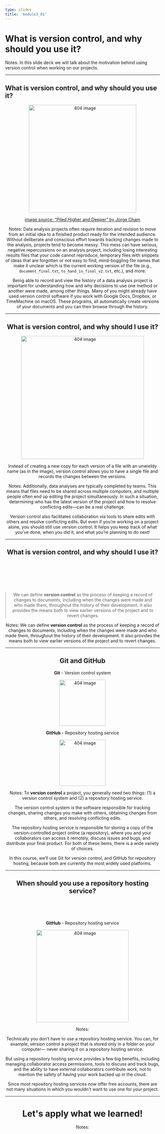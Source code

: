 ```yaml
---
type: slides
title: 'module3_01'
---
```


<style>
blockquote {
    margin: 0;
    padding: 0 1em;
    color: #57606;
    border-left: .25em solid #d0d7de;
}
</style>

# What is version control, and why should you use it?

Notes:
In this slide deck we will talk about the motivation behind using version control
when working on our projects.

---

## What is version control, and why should you use it?

<center>

<img src='/module3/vc-final-comic.png' width="350px" alt="404 image"/>

<center/>

<a href="http://www.phdcomics.com">image source: “Piled Higher and Deeper” by Jorge Cham</a>  

Notes:
Data analysis projects often require iteration and revision 
to move from an initial idea to a finished product ready for the intended audience.
Without deliberate and conscious effort towards tracking changes made to the analysis,
projects tend to become messy. 
This mess can have serious, negative repercussions on an analysis project,
including losing interesting results files that your code cannot reproduce, 
temporary files with snippets of ideas that are forgotten or not easy to find,
mind-boggling file names that make it unclear which is the current working version of the file 
(e.g., `document_final.txt`, `to_hand_in_final_v2.txt`, etc.), and more.

Being able to record and view the history of a data analysis project is important
for understanding how and why decisions to use one method or another were made,
among other things.
Many of you might already have used version control software
if you work with Google Docs, Dropbox, or TimeMachine on macOS. 
These programs, all automatically create versions of your documents
and you can then browse through the history.


---

## What is version control, and why should I use it?



<center>

<img src='/module3/vc-files.png' width="400px" alt="404 image"/>


</center>

Instead of creating a new copy for each version of a file
with an unwieldy name (as in the image), 
version control allows you to have a single file 
and records the changes between the versions.

Notes:
Additionally, data analyses are typically completed by teams.
This means that files need to be shared across multiple computers,
and multiple people often end up editing the project simultaneously.
In such a situation,
determining who has the latest version of the project
and how to resolve conflicting edits—can be a real challenge.

Version control also facilitates collaboration via tools
to share edits with others and resolve conflicting edits.
But even if you’re working on a project alone,
you should still use version control.
It helps you keep track of what you’ve done,
when you did it, and what you’re planning to do next!

---

## What is version control, and why should I use it?

<br>
<br>
<br>
<br>
<br>

> We can define <b>version control</b> as the process of keeping a record of changes to documents, including when the changes were made and who made them, throughout the history of their development. It also provides the means both to view earlier versions of the project and to revert changes.

Notes:
We can define **version control** as the process
of keeping a record of changes to documents,
including when the changes were made and who made them,
throughout the history of their development.
It also provides the means both to view 
earlier versions of the project and to revert changes. 

---

## Git and GitHub


<p style="text-align:center"><b>Git</b> - Version control system</p>

<center>

<img src='/module3/git-logo.png' width="150px" alt="404 image"/>

</center>

<p style="text-align:center"><b>GitHub</b> - Repository hosting service</p>

<center>

<img src='/module3/github-logo.png' width="150px" alt="404 image"/>

</center>

Notes:
To **version control** a project, you generally need two things:
(1) a version control system and
(2) a repository hosting service.

The version control system is
the software responsible for tracking changes,
sharing changes you make with others,
obtaining changes from others,
and resolving conflicting edits.
  
The repository hosting service is responsible for storing
a copy of the version-controlled project online (a repository),
where you and your collaborators can access it remotely,
discuss issues and bugs, and distribute your final product.
For both of these items,
there is a wide variety of choices.

In this course, we’ll use Git for version control,
and GitHub for repository hosting,
because both are currently the most widely used platforms.

---

## When should you use a repository hosting service?

<br>
<br>
<br>


<p style="text-align:center"><b>GitHub</b> - Repository hosting service</p>

<center>

<img src='/module3/github-logo.png' width="300px" alt="404 image"/>

</center>

  
Notes: 

Technically you don’t have to use a repository hosting service.
You can, for example,
version control a project that is stored only in a folder on your computer—
never sharing it on a repository hosting service.
  
But using a repository hosting service
provides a few big benefits,
including managing collaborator access permissions,
tools to discuss and track bugs,
and the ability to have external collaborators contribute work,
not to mention the safety of having your work backed up in the cloud.
  
Since most repository hosting services now offer free accounts,
there are not many situations
in which you wouldn't want to use one for your project.

---

# Let's apply what we learned!

Notes:

<br>
